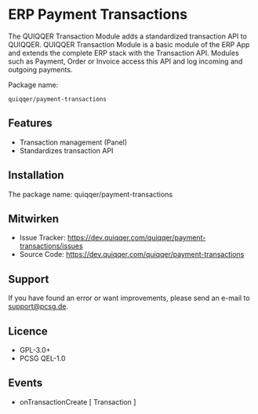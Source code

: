 ERP Payment Transactions
========

The QUIQQER Transaction Module adds a standardized transaction API to QUIQQER.
QUIQQER Transaction Module is a basic module of the ERP App and extends the complete ERP stack with the Transaction API.
Modules such as Payment, Order or Invoice access this API and log incoming and outgoing payments. 

Package name:

    quiqqer/payment-transactions


Features
--------

- Transaction management (Panel)
- Standardizes transaction API


Installation
------------

The package name: quiqqer/payment-transactions


Mitwirken
----------

- Issue Tracker: https://dev.quiqqer.com/quiqqer/payment-transactions/issues
- Source Code: https://dev.quiqqer.com/quiqqer/payment-transactions


Support
-------

If you have found an error or want improvements, please send an e-mail to support@pcsg.de.


Licence
-------

- GPL-3.0+
- PCSG QEL-1.0


Events
------

-  onTransactionCreate [ Transaction ]